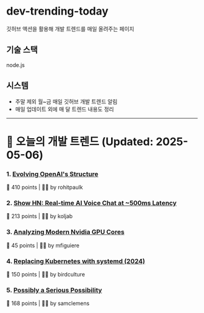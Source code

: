 # dev-trending-today
깃허브 액션을 활용해 개발 트렌드를 매일 올려주는 페이지

## 기술 스택
node.js
## 시스템
- 주말 제외 월~금 매일 깃허브 개발 트렌드 알림
- 매일 업데이트 외에 매 달 트렌드 내용도 정리
---

# 📰 오늘의 개발 트렌드 (Updated: 2025-05-06)

### 1. [Evolving OpenAI's Structure](https://openai.com/index/evolving-our-structure/)
💬 410 points | 🧑‍💻 by rohitpaulk

### 2. [Show HN: Real-time AI Voice Chat at ~500ms Latency](https://github.com/KoljaB/RealtimeVoiceChat)
💬 213 points | 🧑‍💻 by koljab

### 3. [Analyzing Modern Nvidia GPU Cores](https://arxiv.org/abs/2503.20481)
💬 45 points | 🧑‍💻 by mfiguiere

### 4. [Replacing Kubernetes with systemd (2024)](https://blog.yaakov.online/replacing-kubernetes-with-systemd/)
💬 150 points | 🧑‍💻 by birdculture

### 5. [Possibly a Serious Possibility](https://kucharski.substack.com/p/possibly-a-serious-possibility)
💬 168 points | 🧑‍💻 by samclemens


